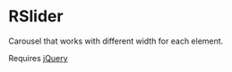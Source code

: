 RSlider
======

Carousel that works with different width for each element.

Requires [jQuery](http://jquery.com/)
